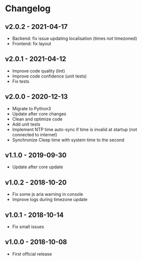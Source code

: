 # Changelog

## v2.0.2 - 2021-04-17

* Backend: fix issue updating localisation (times not timezoned)
* Frontend: fix layout

## v2.0.1 - 2021-04-12

* Improve code quality (lint)
* Improve code confidence (unit tests)
* Fix tests

## v2.0.0 - 2020-12-13

* Migrate to Python3
* Update after core changes
* Clean and optimize code
* Add unit tests
* Implement NTP time auto-sync if time is invalid at startup (not connected to internet)
* Synchronize Cleep time with system time to the second

## v1.1.0 - 2019-09-30

* Update after core update

## v1.0.2 - 2018-10-20

* Fix some js aria warning in console
* Improve logs during timezone update

## v1.0.1 - 2018-10-14

* Fix small issues

## v1.0.0 - 2018-10-08

* First official release

